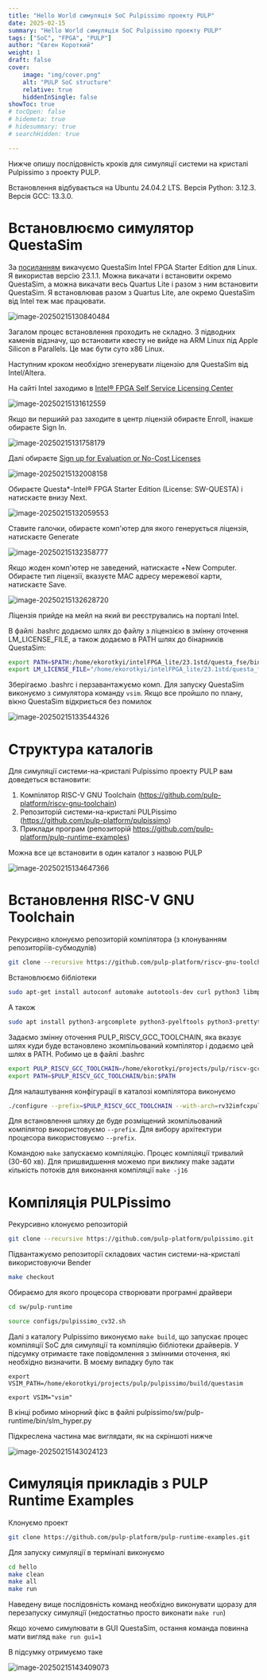 ```yaml
---
title: "Hello World симуляція SoC Pulpissimo проекту PULP"
date: 2025-02-15
summary: "Hello World симуляція SoC Pulpissimo проекту PULP"
tags: ["SoC", "FPGA", "PULP"]
author: "Євген Короткий"
weight: 1
draft: false
cover:
    image: "img/cover.png"
    alt: "PULP SoC structure"
    relative: true
    hiddenInSingle: false 
showToc: true
# tocOpen: false
# hidemeta: true
# hidesummary: true
# searchHidden: true

---
```

Нижче опишу послідовність кроків для симуляції системи на кристалі Pulpissimo з проекту PULP. 

Встановлення відбувається на Ubuntu 24.04.2 LTS. Версія Python: 3.12.3. Версія GCC: 13.3.0.

# Встановлюємо симулятор QuestaSim

За [посиланням](https://www.intel.com/content/www/us/en/software-kit/825277/intel-quartus-prime-lite-edition-design-software-version-23-1-1-for-linux.html)  викачуємо QuestaSim Intel FPGA Starter Edition для Linux. Я використав версію 23.1.1. Можна викачати і встановити окремо QuestaSim, а можна викачати весь Quartus Lite і разом з ним встановити QuestaSim. Я встановлював разом з Quartus Lite, але окремо QuestaSim від Intel теж має працювати.

![image-20250215130840484](./img/image-20250215130840484.png)

Загалом процес встановлення проходить не складно. З підводних каменів відзначу, що встановити квесту не вийде на ARM Linux під Apple Silicon в Parallels. Це має бути суто x86 Linux.

Наступним кроком необхідно згенерувати ліцензію для QuestaSim від Intel/Altera.

На сайті Intel заходимо в [Intel® FPGA Self Service Licensing Center](https://licensing.intel.com/psg/s/?language=en) 

![image-20250215131612559](./img/image-20250215131612559.png)

Якщо ви першийй раз заходите в центр ліцензій обираєте Enroll, інакше обираєте Sign In.

![image-20250215131758179](./img/image-20250215131758179.png)

Далі обираєте [Sign up for Evaluation or No-Cost Licenses](https://licensing.intel.com/psg/s/sales-signup-evaluationlicenses)

![image-20250215132008158](./img/image-20250215132008158.png)

Обираєте Questa*-Intel® FPGA Starter Edition (License: SW-QUESTA) і натискаєте внизу Next.

![image-20250215132059553](./img/image-20250215132059553.png)

Ставите галочки, обираєте комп'ютер для якого генерується ліцензія, натискаєте Generate

![image-20250215132358777](./img/image-20250215132358777.png) 

Якщо жоден комп'ютер не заведений, натискаєте +New Computer. Обираєте тип ліцензії, вказуєте MAC адресу мережевої карти, натискаєте Save.

![image-20250215132628720](./img/image-20250215132628720.png)

Ліцензія прийде на мейл на який ви реєструвались на порталі Intel.

В файлі .bashrc додаємо шлях до файлу з ліцензією в змінну оточення LM_LICENSE_FILE, а також додаємо в PATH шлях до бінарників QuestaSim:

```bash
export PATH=$PATH:/home/ekorotkyi/intelFPGA_lite/23.1std/questa_fse/bin
export LM_LICENSE_FILE="/home/ekorotkyi/intelFPGA_lite/23.1std/questa_fse/license/LR-218640_License.dat
```

Зберігаємо .bashrc і перзавантажуємо комп. Для запуску QuestaSim виконуємо з симулятора команду `vsim`. Якщо все пройшло по плану, вікно QuestaSim відкриється без помилок

![image-20250215133544326](./img/image-20250215133544326.png)

# Структура каталогів

Для симуляції системи-на-кристалі Pulpissimo проекту PULP вам доведеться встановити:

1. Компілятор RISC-V GNU Toolchain (https://github.com/pulp-platform/riscv-gnu-toolchain)
2. Репозиторій системи-на-кристалі PULPissimo (https://github.com/pulp-platform/pulpissimo)
3. Приклади програм (репозиторій https://github.com/pulp-platform/pulp-runtime-examples)

Можна все це встановити в один каталог з назвою PULP

![image-20250215134647366](./img/image-20250215134647366.png)

# Встановлення RISC-V GNU Toolchain

Рекурсивно клонуємо репозиторій компілятора (з клонуванням репозиторіїв-субмодулів)

```bash
git clone --recursive https://github.com/pulp-platform/riscv-gnu-toolchain.git
```

Встановлюємо бібліотеки

```bash
sudo apt-get install autoconf automake autotools-dev curl python3 libmpc-dev libmpfr-dev libgmp-dev gawk build-essential bison flex texinfo gperf libtool patchutils bc zlib1g-dev libexpat-dev
```

А також

```bash
sudo apt install python3-argcomplete python3-pyelftools python3-prettytable python3-numpy
```

Задаємо змінну оточення PULP_RISCV_GCC_TOOLCHAIN, яка вказує шлях куди буде встановлено зкомпільований компілятор і додаємо цей шлях в PATH. Робимо це в файлі .bashrc

```bash
export PULP_RISCV_GCC_TOOLCHAIN=/home/ekorotkyi/projects/pulp/riscv-gcc-toolchain
export PATH=$PULP_RISCV_GCC_TOOLCHAIN/bin:$PATH
```

Для налаштування конфігурації в каталозі компілятора виконуємо

```bash
./configure --prefix=$PULP_RISCV_GCC_TOOLCHAIN --with-arch=rv32imfcxpulpv3 --with-abi=ilp32 --enable-multilib
```

Для встановлення шляху де буде розміщений зкомпільований компілятор використовуємо `--prefix`. Для вибору архітектури процесора використовуємо `--prefix`.

Командою `make` запускаємо компіляцію. Процес компіляції тривалий (30-60 хв). Для пришвидшення можемо при виклику make задати кількість потоків для виконання компіляції `make -j16`

# Компіляція PULPissimo

Рекурсивно клонуємо репозиторій 

```bash
git clone --recursive https://github.com/pulp-platform/pulpissimo.git
```

Підвантажуємо репозиторії складових частин системи-на-кристалі використовуючи Bender

```bash
make checkout
```

Обираємо для якого процесора створювати програмні драйвери

```bash
cd sw/pulp-runtime

source configs/pulpissimo_cv32.sh
```

Далі з каталогу Pulpissimo виконуємо `make build`, що запускає процес компіляції SoC для симуляції та компіляцію бібліотеки драйверів. У підсумку отримаєте таке повідомлення з змінними оточення, які необхідно визначити. В моєму випадку було так

```
export VSIM_PATH=/home/ekorotkyi/projects/pulp/pulpissimo/build/questasim

export VSIM="vsim"
```

В кінці робимо мінорний фікс в файлі pulpissimo/sw/pulp-runtime/bin/slm_hyper.py

Підкреслена частина має виглядати, як на скріншоті нижче

![image-20250215143024123](./img/image-20250215143024123.png)

# Симуляція прикладів з PULP Runtime Examples

Клонуємо проект

```bash
git clone https://github.com/pulp-platform/pulp-runtime-examples.git
```

Для запуску симуляції в терміналі виконуємо

```bash
cd hello 
make clean 
make all 
make run
```

Наведену вище послідовність команд необхідно виконувати щоразу для перезапуску симуляції (недостатньо просто виконати `make run`)

Якщо хочемо симулювати в GUI QuestaSim, остання команда повинна мати вигляд `make run gui=1`

В підсумку отримуємо таке

![image-20250215143409073](./img/image-20250215143409073.png)